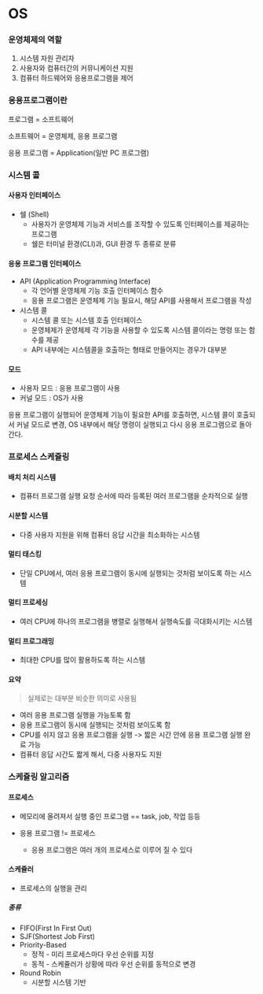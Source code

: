 # OS

### 운영체제의 역할

1. 시스템 자원 관리자
2. 사용자와 컴퓨터간의 커뮤니케이션 지원
3. 컴퓨터 하드웨어와 응용프로그램을 제어



### 응용프로그램이란

프로그램 = 소프트웨어

소프트웨어 = 운영체제, 응용 프로그램

응용 프로그램 = Application(일반 PC 프로그램)



### 시스템 콜

#### 사용자 인터페이스

- 쉘 (Shell)
  - 사용자가 운영체제 기능과 서비스를 조작할 수 있도록 인터페이스를
    제공하는 프로그램
  - 쉘은 터미널 환경(CLI)과, GUI 환경 두 종류로 분류

#### 응용 프로그램 인터페이스

- API (Application Programming Interface)
  - 각 언어별 운영체제 기능 호출 인터페이스 함수
  - 응용 프로그램은 운영체제 기능 필요시, 해당 API를 사용해서 프로그램을 작성
- 시스템 콜
  - 시스템 콜 또는 시스템 호출 인터페이스
  - 운영체제가 운영체제 각 기능을 사용할 수 있도록 시스템 콜이라는 명령
    또는 함수를 제공
  - API 내부에는 시스템콜을 호출하는 형태로 만들어지는 경우가 대부분

#### 모드

- 사용자 모드 : 응용 프로그램이 사용
- 커널 모드 : OS가 사용

응용 프로그램이 실행되어 운영체제 기능이 필요한 API를 호출하면, 시스템 콜이 호출되서 커널 모드로 변경, OS 내부에서 해당 명령이 실행되고 다시 응용 프로그램으로 돌아간다.



### 프로세스 스케쥴링

#### 배치 처리 시스템

- 컴퓨터 프로그램 실행 요청 순서에 따라 등록된 여러 프로그램을 순차적으로 실행

#### 시분할 시스템

- 다중 사용자 지원을 위해 컴퓨터 응답 시간을 최소화하는 시스템

#### 멀티 태스킹

- 단일 CPU에서, 여러 응용 프로그램이 동시에 실행되는 것처럼 보이도록 하는 시스템

#### 멀티 프로세싱

- 여러 CPU에 하나의 프로그램을 병렬로 실행해서 실행속도를 극대화시키는 시스템

#### 멀티 프로그래밍

- 최대한 CPU를 많이 활용하도록 하는 시스템



#### 요약

> 실제로는 대부분 비슷한 의미로 사용됨

- 여러 응용 프로그램 실행을 가능토록 함
- 응용 프로그램이 동시에 실행되는 것처럼 보이도록 함
- CPU를 쉬지 않고 응용 프로그램을 실행 -> 짧은 시간 안에 응용 프로그램 실행 완료 가능
- 컴퓨터 응답 시간도 짧게 해서, 다중 사용자도 지원



### 스케쥴링 알고리즘

#### 프로세스

- 메모리에 올려져서 실행 중인 프로그램 == task, job, 작업 등등

- 응용 프로그램 != 프로세스
  - 응용 프로그램은 여러 개의 프로세스로 이루어 질 수 있다

#### 스케쥴러

- 프로세스의 실행을 관리

##### 종류

- FIFO(First In First Out)
- SJF(Shortest Job First)
- Priority-Based
  - 정적 - 미리 프로세스마다 우선 순위를 지정
  - 동적 - 스케쥴러가 상황에 따라 우선 순위를 동적으로 변경
- Round Robin
  - 시분할 시스템 기반